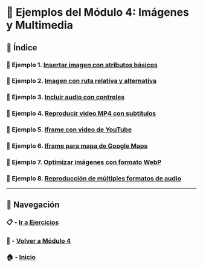 # 🧪 Ejemplos del Módulo 4: Imágenes y Multimedia

## 📌 Índice

### 🧪 Ejemplo 1. [Insertar imagen con atributos básicos](./Enunciados/Ejemplo_1.md)  
### 🧪 Ejemplo 2. [Imagen con ruta relativa y alternativa](./Enunciados/Ejemplo_2.md)  
### 🧪 Ejemplo 3. [Incluir audio con controles](./Enunciados/Ejemplo_3.md)  
### 🧪 Ejemplo 4. [Reproducir video MP4 con subtítulos](./Enunciados/Ejemplo_4.md)  
### 🧪 Ejemplo 5. [Iframe con video de YouTube](./Enunciados/Ejemplo_5.md)  
### 🧪 Ejemplo 6. [Iframe para mapa de Google Maps](./Enunciados/Ejemplo_6.md)  
### 🧪 Ejemplo 7. [Optimizar imágenes con formato WebP](./Enunciados/Ejemplo_7.md)  
### 🧪 Ejemplo 8. [Reproducción de múltiples formatos de audio](./Enunciados/Ejemplo_8.md)

---

## 🔁 Navegación

### 📋 - [Ir a Ejercicios](../Ejercicios/README.md)

### 📘 - [Volver a Módulo 4](../Modulo_4.md)

### 🏠 - [Inicio](../../README.md)
